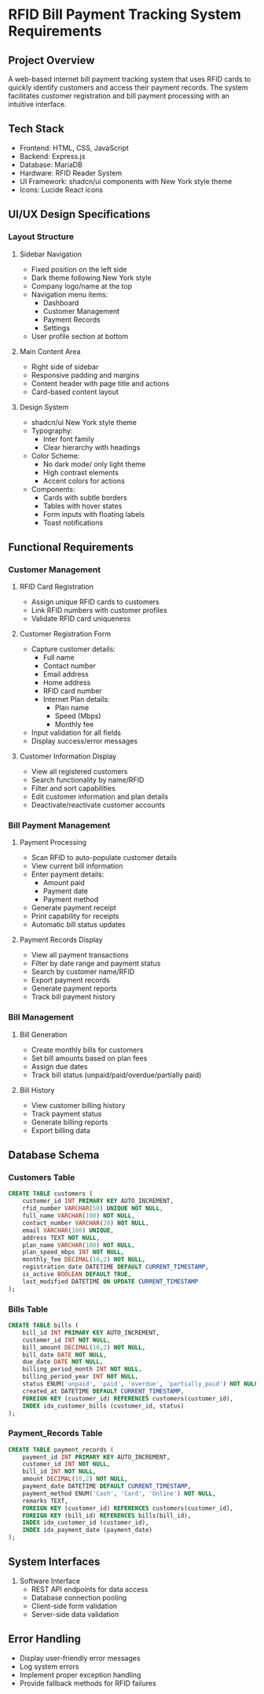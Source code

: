 # RFID Bill Payment Tracking System Requirements

## Project Overview
A web-based internet bill payment tracking system that uses RFID cards to quickly identify customers and access their payment records. The system facilitates customer registration and bill payment processing with an intuitive interface.

## Tech Stack
- Frontend: HTML, CSS, JavaScript
- Backend: Express.js
- Database: MariaDB
- Hardware: RFID Reader System
- UI Framework: shadcn/ui components with New York style theme
- Icons: Lucide React icons

## UI/UX Design Specifications

### Layout Structure
1. Sidebar Navigation
   - Fixed position on the left side
   - Dark theme following New York style
   - Company logo/name at the top
   - Navigation menu items:
     - Dashboard
     - Customer Management
     - Payment Records
     - Settings
   - User profile section at bottom

2. Main Content Area
   - Right side of sidebar
   - Responsive padding and margins
   - Content header with page title and actions
   - Card-based content layout

3. Design System
   - shadcn/ui New York style theme
   - Typography:
     - Inter font family
     - Clear hierarchy with headings
   - Color Scheme:
     - No dark mode/ only light theme
     - High contrast elements
     - Accent colors for actions
   - Components:
     - Cards with subtle borders
     - Tables with hover states
     - Form inputs with floating labels
     - Toast notifications

## Functional Requirements

### Customer Management
1. RFID Card Registration
   - Assign unique RFID cards to customers
   - Link RFID numbers with customer profiles
   - Validate RFID card uniqueness

2. Customer Registration Form
   - Capture customer details:
     - Full name
     - Contact number
     - Email address
     - Home address
     - RFID card number
     - Internet Plan details:
       - Plan name
       - Speed (Mbps)
       - Monthly fee
   - Input validation for all fields
   - Display success/error messages

3. Customer Information Display
   - View all registered customers
   - Search functionality by name/RFID
   - Filter and sort capabilities
   - Edit customer information and plan details
   - Deactivate/reactivate customer accounts

### Bill Payment Management
1. Payment Processing
   - Scan RFID to auto-populate customer details
   - View current bill information
   - Enter payment details:
     - Amount paid
     - Payment date
     - Payment method
   - Generate payment receipt
   - Print capability for receipts
   - Automatic bill status updates

2. Payment Records Display
   - View all payment transactions
   - Filter by date range and payment status
   - Search by customer name/RFID
   - Export payment records
   - Generate payment reports
   - Track bill payment history

### Bill Management
1. Bill Generation
   - Create monthly bills for customers
   - Set bill amounts based on plan fees
   - Assign due dates
   - Track bill status (unpaid/paid/overdue/partially paid)

2. Bill History
   - View customer billing history
   - Track payment status
   - Generate billing reports
   - Export billing data

## Database Schema

### Customers Table
```sql
CREATE TABLE customers (
    customer_id INT PRIMARY KEY AUTO_INCREMENT,
    rfid_number VARCHAR(50) UNIQUE NOT NULL,
    full_name VARCHAR(100) NOT NULL,
    contact_number VARCHAR(20) NOT NULL,
    email VARCHAR(100) UNIQUE,
    address TEXT NOT NULL,
    plan_name VARCHAR(100) NOT NULL,
    plan_speed_mbps INT NOT NULL,
    monthly_fee DECIMAL(10,2) NOT NULL,
    registration_date DATETIME DEFAULT CURRENT_TIMESTAMP,
    is_active BOOLEAN DEFAULT TRUE,
    last_modified DATETIME ON UPDATE CURRENT_TIMESTAMP
);
```

### Bills Table
```sql
CREATE TABLE bills (
    bill_id INT PRIMARY KEY AUTO_INCREMENT,
    customer_id INT NOT NULL,
    bill_amount DECIMAL(10,2) NOT NULL,
    bill_date DATE NOT NULL,
    due_date DATE NOT NULL,
    billing_period_month INT NOT NULL,
    billing_period_year INT NOT NULL,
    status ENUM('unpaid', 'paid', 'overdue', 'partially_paid') NOT NULL DEFAULT 'unpaid',
    created_at DATETIME DEFAULT CURRENT_TIMESTAMP,
    FOREIGN KEY (customer_id) REFERENCES customers(customer_id),
    INDEX idx_customer_bills (customer_id, status)
);
```

### Payment_Records Table
```sql
CREATE TABLE payment_records (
    payment_id INT PRIMARY KEY AUTO_INCREMENT,
    customer_id INT NOT NULL,
    bill_id INT NOT NULL,
    amount DECIMAL(10,2) NOT NULL,
    payment_date DATETIME DEFAULT CURRENT_TIMESTAMP,
    payment_method ENUM('Cash', 'Card', 'Online') NOT NULL,
    remarks TEXT,
    FOREIGN KEY (customer_id) REFERENCES customers(customer_id),
    FOREIGN KEY (bill_id) REFERENCES bills(bill_id),
    INDEX idx_customer_id (customer_id),
    INDEX idx_payment_date (payment_date)
);
```

## System Interfaces

1. Software Interface
   - REST API endpoints for data access
   - Database connection pooling
   - Client-side form validation
   - Server-side data validation

## Error Handling
- Display user-friendly error messages
- Log system errors
- Implement proper exception handling
- Provide fallback methods for RFID failures